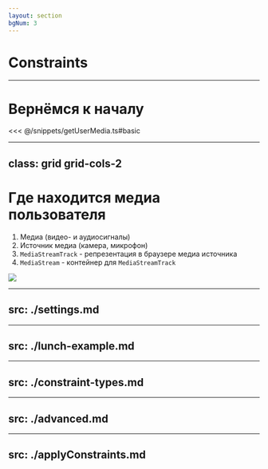 ```yaml
---
layout: section
bgNum: 3
---
```


# Constraints

---

# Вернёмся к началу

<<< @/snippets/getUserMedia.ts#basic

<!-- 
  Допустим, мы победили все препоны: 
  - У нас есть все пермишины
  - У пользователя есть хотя бы один микрофон или камера
  - Медиаустройства не заняты другими приложениями
 -->

---
class: grid grid-cols-2
---

<div>

# Где находится медиа пользователя

<v-clicks> 

1. Медиа (видео- и аудиосигналы)
2. Источник медиа (камера, микрофон)
3. `MediaStreamTrack` - репрезентация в браузере медиа источника 
4. `MediaStream` - контейнер для `MediaStreamTrack`
</v-clicks>
</div>

<ImageWrapper class="h-full" ><img src="/media-pipeline-meme.png"></ImageWrapper>

<!-- Да, мы уже узнал, что вызывая getUserMedia, браузер захватывает медиа с медиаисточника, мы получаем медиапоток, там лежат медиатреки, а уже в самих треках и лежит медиа. 
-->

---
src: ./settings.md
---

---
src: ./lunch-example.md
---

---
src: ./constraint-types.md
---

---
src: ./advanced.md
---

---
src: ./applyConstraints.md
---
